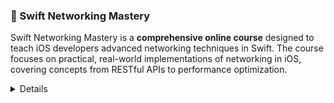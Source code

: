 ### 🔵 Swift Networking Mastery

Swift Networking Mastery is a **comprehensive online course** designed to teach iOS developers advanced networking techniques in Swift. The course focuses on practical, real-world implementations of networking in iOS, covering concepts from RESTful APIs to performance optimization.

<details>

**URL:** [Swift Networking Mastery](https://appstuff.teachable.com/p/swift-networking-mastery)

**Provider:** AppStuff

**Complexity Levels:**
   - **Beginner:** 20%
   - **Intermediate:** 50%
   - **Advanced:** 30%

**Duration:** Self-paced

**Topics Covered:**
   - Fundamentals of Networking in Swift
   - Working with REST APIs
   - URLSession and Networking Performance
   - Error Handling and Data Parsing
   - Advanced Topics: Websockets, Authentication, and Caching

**Course Features:**
   - Video tutorials
   - Hands-on exercises
   - Quizzes and assessments
   - Code-along projects

**Additional Information:**
   - **Price:** [Varies (Check course page for details)](https://appstuff.teachable.com/p/swift-networking-mastery)
   - **Certification:** Completion certificate available
   - **Community:** Access to a private group for discussion and networking
</details>

<LinkCard title="Enroll in Swift Networking Mastery" href="https://appstuff.teachable.com/p/swift-networking-mastery" />
